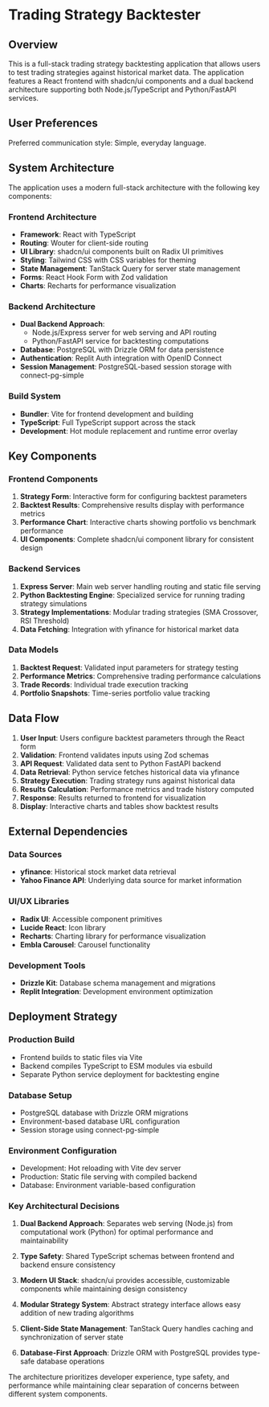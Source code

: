 # Trading Strategy Backtester

## Overview

This is a full-stack trading strategy backtesting application that allows users to test trading strategies against historical market data. The application features a React frontend with shadcn/ui components and a dual backend architecture supporting both Node.js/TypeScript and Python/FastAPI services.

## User Preferences

Preferred communication style: Simple, everyday language.

## System Architecture

The application uses a modern full-stack architecture with the following key components:

### Frontend Architecture
- **Framework**: React with TypeScript
- **Routing**: Wouter for client-side routing
- **UI Library**: shadcn/ui components built on Radix UI primitives
- **Styling**: Tailwind CSS with CSS variables for theming
- **State Management**: TanStack Query for server state management
- **Forms**: React Hook Form with Zod validation
- **Charts**: Recharts for performance visualization

### Backend Architecture
- **Dual Backend Approach**: 
  - Node.js/Express server for web serving and API routing
  - Python/FastAPI service for backtesting computations
- **Database**: PostgreSQL with Drizzle ORM for data persistence
- **Authentication**: Replit Auth integration with OpenID Connect
- **Session Management**: PostgreSQL-based session storage with connect-pg-simple

### Build System
- **Bundler**: Vite for frontend development and building
- **TypeScript**: Full TypeScript support across the stack
- **Development**: Hot module replacement and runtime error overlay

## Key Components

### Frontend Components
1. **Strategy Form**: Interactive form for configuring backtest parameters
2. **Backtest Results**: Comprehensive results display with performance metrics
3. **Performance Chart**: Interactive charts showing portfolio vs benchmark performance
4. **UI Components**: Complete shadcn/ui component library for consistent design

### Backend Services
1. **Express Server**: Main web server handling routing and static file serving
2. **Python Backtesting Engine**: Specialized service for running trading strategy simulations
3. **Strategy Implementations**: Modular trading strategies (SMA Crossover, RSI Threshold)
4. **Data Fetching**: Integration with yfinance for historical market data

### Data Models
1. **Backtest Request**: Validated input parameters for strategy testing
2. **Performance Metrics**: Comprehensive trading performance calculations
3. **Trade Records**: Individual trade execution tracking
4. **Portfolio Snapshots**: Time-series portfolio value tracking

## Data Flow

1. **User Input**: Users configure backtest parameters through the React form
2. **Validation**: Frontend validates inputs using Zod schemas
3. **API Request**: Validated data sent to Python FastAPI backend
4. **Data Retrieval**: Python service fetches historical data via yfinance
5. **Strategy Execution**: Trading strategy runs against historical data
6. **Results Calculation**: Performance metrics and trade history computed
7. **Response**: Results returned to frontend for visualization
8. **Display**: Interactive charts and tables show backtest results

## External Dependencies

### Data Sources
- **yfinance**: Historical stock market data retrieval
- **Yahoo Finance API**: Underlying data source for market information

### UI/UX Libraries
- **Radix UI**: Accessible component primitives
- **Lucide React**: Icon library
- **Recharts**: Charting library for performance visualization
- **Embla Carousel**: Carousel functionality

### Development Tools
- **Drizzle Kit**: Database schema management and migrations
- **Replit Integration**: Development environment optimization

## Deployment Strategy

### Production Build
- Frontend builds to static files via Vite
- Backend compiles TypeScript to ESM modules via esbuild
- Separate Python service deployment for backtesting engine

### Database Setup
- PostgreSQL database with Drizzle ORM migrations
- Environment-based database URL configuration
- Session storage using connect-pg-simple

### Environment Configuration
- Development: Hot reloading with Vite dev server
- Production: Static file serving with compiled backend
- Database: Environment variable-based configuration

### Key Architectural Decisions

1. **Dual Backend Approach**: Separates web serving (Node.js) from computational work (Python) for optimal performance and maintainability

2. **Type Safety**: Shared TypeScript schemas between frontend and backend ensure consistency

3. **Modern UI Stack**: shadcn/ui provides accessible, customizable components while maintaining design consistency

4. **Modular Strategy System**: Abstract strategy interface allows easy addition of new trading algorithms

5. **Client-Side State Management**: TanStack Query handles caching and synchronization of server state

6. **Database-First Approach**: Drizzle ORM with PostgreSQL provides type-safe database operations

The architecture prioritizes developer experience, type safety, and performance while maintaining clear separation of concerns between different system components.